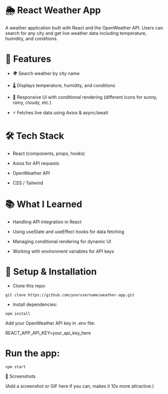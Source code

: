 # 🌦️ React Weather App

A weather application built with React and the OpenWeather API. Users can search for any city and get live weather data including temperature, humidity, and conditions.

# 🚀 Features

- 🌍 Search weather by city name

- 🌡️ Displays temperature, humidity, and conditions

- 🎨 Responsive UI with conditional rendering (different icons for sunny, rainy, cloudy, etc.)

- ⚡ Fetches live data using Axios & async/await

# 🛠️ Tech Stack

- React (components, props, hooks)

- Axios for API requests

- OpenWeather API

- CSS / Tailwind

# 📚 What I Learned

- Handling API integration in React

- Using useState and useEffect hooks for data fetching

- Managing conditional rendering for dynamic UI

- Working with environment variables for API keys

# 🔧 Setup & Installation

- Clone this repo:

`git clone https://github.com/yourusername/weather-app.git`


- Install dependencies:

`npm install`


Add your OpenWeather API key in .env file:

REACT_APP_API_KEY=your_api_key_here


# Run the app:

`npm start`

📸 Screenshots

(Add a screenshot or GIF here if you can, makes it 10x more attractive.)
